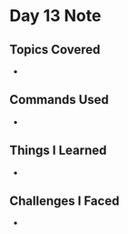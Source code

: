 # Day 13 Note

## Topics Covered
- 

## Commands Used
- 

## Things I Learned
- 

## Challenges I Faced
- 
